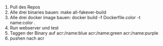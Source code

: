 1. Pull des Repos
2. Alle drei binaries bauen: make all-fakever-build
3. Alle drei docker image bauen: docker build -f Dockerfile.color -t name:color .
4. Run webserver und test
5. Taggen der Binary auf acr:/name:blue acr:/name:green acr:/name:purple
6. pushen nach acr